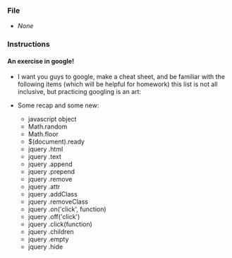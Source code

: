 ### File

* _None_

### Instructions

#### An exercise in google!

* I want you guys to google, make a cheat sheet, and be familiar with the following items (which will be helpful for homework) this list is not all inclusive, but practicing googling is an art:

* Some recap and some new:
  * javascript object
  * Math.random
  * Math.floor
  * $(document).ready
  * jquery .html
  * jquery .text
  * jquery .append
  * jquery .prepend
  * jquery .remove
  * jquery .attr
  * jquery .addClass
  * jquery .removeClass
  * jquery .on('click', function)
  * jquery .off('click')
  * jquery .click(function)
  * jquery .children
  * jquery .empty
  * jquery .hide
